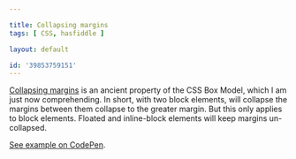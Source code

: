 ```yaml
---

title: Collapsing margins
tags: [ CSS, hasfiddle ]

layout: default

id: '39853759151'
---
```


[Collapsing margins](http://www.w3.org/TR/CSS21/box.html#collapsing-margins) is an ancient property of the CSS Box Model, which I am just now comprehending. In short, with two block elements, will collapse the margins between them collapse to the greater margin. But this only applies to block elements. Floated and inline-block elements will keep margins un-collapsed.

[See example on CodePen](http://codepen.io/desandro/pen/rjiAc).

<pre class="codepen" data-height="300" data-type="result" data-href="rjiAc" data-user="desandro" data-safe="true"><code> </code></pre>
<script async="async" src="http://codepen.io/assets/embed/ei.js"> </script>
